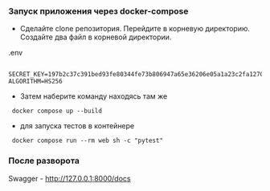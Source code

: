 ### Запуск приложения через docker-compose
* Сделайте clone репозитория. Перейдите в корневую директорию. Создайте два файл в корневой директории.
  
.env

```shell

SECRET_KEY=197b2c37c391bed93fe80344fe73b806947a65e36206e05a1a23c2fa12702fe3
ALGORITHM=HS256
```

* Затем наберите команду находясь там же
```shell
 docker compose up --build
```

* для запуска тестов в контейнере
```shell
 docker compose run --rm web sh -c "pytest"
```


### После разворота

Swagger - http://127.0.0.1:8000/docs
